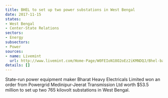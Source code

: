 ```yaml
---
title: BHEL to set up two power substations in West Bengal
date: 2017-11-15
states:
- West Bengal
- Center-State Relations
sectors:
- Energy
subsectors:
- Power
sources:
- name: Livemint
  url: http://www.livemint.com/Home-Page/W0FEIoN18O2oEz2iKMNDQJ/Bhel-bags-Rs350-crore-order-from-Power-Grid.html
details: []
---
```


State-run power equipment maker Bharat Heavy Electricals Limited won an order from Powergrid Medinipur-Jeerat Transmission Ltd worth $53.5 million to set up two 765 kilovolt substations in West Bengal.
